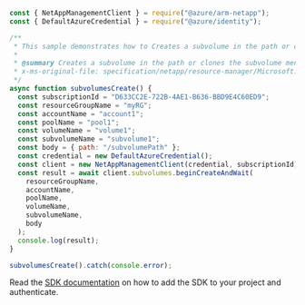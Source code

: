 ```javascript
const { NetAppManagementClient } = require("@azure/arm-netapp");
const { DefaultAzureCredential } = require("@azure/identity");

/**
 * This sample demonstrates how to Creates a subvolume in the path or clones the subvolume mentioned in the parentPath
 *
 * @summary Creates a subvolume in the path or clones the subvolume mentioned in the parentPath
 * x-ms-original-file: specification/netapp/resource-manager/Microsoft.NetApp/stable/2022-01-01/examples/Subvolumes_Create.json
 */
async function subvolumesCreate() {
  const subscriptionId = "D633CC2E-722B-4AE1-B636-BBD9E4C60ED9";
  const resourceGroupName = "myRG";
  const accountName = "account1";
  const poolName = "pool1";
  const volumeName = "volume1";
  const subvolumeName = "subvolume1";
  const body = { path: "/subvolumePath" };
  const credential = new DefaultAzureCredential();
  const client = new NetAppManagementClient(credential, subscriptionId);
  const result = await client.subvolumes.beginCreateAndWait(
    resourceGroupName,
    accountName,
    poolName,
    volumeName,
    subvolumeName,
    body
  );
  console.log(result);
}

subvolumesCreate().catch(console.error);
```

Read the [SDK documentation](https://github.com/Azure/azure-sdk-for-js/blob/%40azure%2Farm-netapp_16.0.0/sdk/netapp/arm-netapp/README.md) on how to add the SDK to your project and authenticate.
